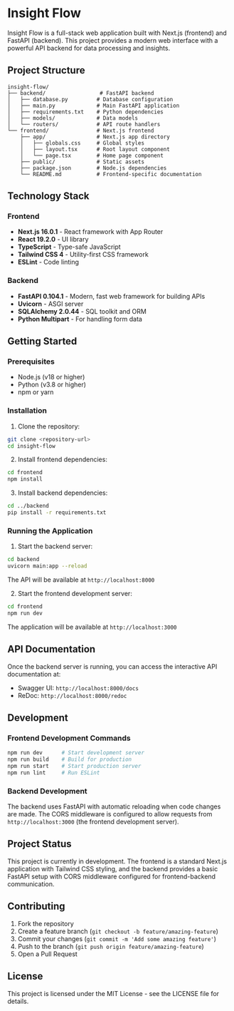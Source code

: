 # Insight Flow

Insight Flow is a full-stack web application built with Next.js (frontend) and FastAPI (backend). This project provides a modern web interface with a powerful API backend for data processing and insights.

## Project Structure

```
insight-flow/
├── backend/                 # FastAPI backend
│   ├── database.py         # Database configuration
│   ├── main.py             # Main FastAPI application
│   ├── requirements.txt    # Python dependencies
│   ├── models/             # Data models
│   └── routers/            # API route handlers
└── frontend/               # Next.js frontend
    ├── app/                # Next.js app directory
    │   ├── globals.css     # Global styles
    │   ├── layout.tsx      # Root layout component
    │   └── page.tsx        # Home page component
    ├── public/             # Static assets
    ├── package.json        # Node.js dependencies
    └── README.md           # Frontend-specific documentation
```

## Technology Stack

### Frontend
- **Next.js 16.0.1** - React framework with App Router
- **React 19.2.0** - UI library
- **TypeScript** - Type-safe JavaScript
- **Tailwind CSS 4** - Utility-first CSS framework
- **ESLint** - Code linting

### Backend
- **FastAPI 0.104.1** - Modern, fast web framework for building APIs
- **Uvicorn** - ASGI server
- **SQLAlchemy 2.0.44** - SQL toolkit and ORM
- **Python Multipart** - For handling form data

## Getting Started

### Prerequisites
- Node.js (v18 or higher)
- Python (v3.8 or higher)
- npm or yarn

### Installation

1. Clone the repository:
```bash
git clone <repository-url>
cd insight-flow
```

2. Install frontend dependencies:
```bash
cd frontend
npm install
```

3. Install backend dependencies:
```bash
cd ../backend
pip install -r requirements.txt
```

### Running the Application

1. Start the backend server:
```bash
cd backend
uvicorn main:app --reload
```
The API will be available at `http://localhost:8000`

2. Start the frontend development server:
```bash
cd frontend
npm run dev
```
The application will be available at `http://localhost:3000`

## API Documentation

Once the backend server is running, you can access the interactive API documentation at:
- Swagger UI: `http://localhost:8000/docs`
- ReDoc: `http://localhost:8000/redoc`

## Development

### Frontend Development Commands
```bash
npm run dev      # Start development server
npm run build    # Build for production
npm run start    # Start production server
npm run lint     # Run ESLint
```

### Backend Development
The backend uses FastAPI with automatic reloading when code changes are made. The CORS middleware is configured to allow requests from `http://localhost:3000` (the frontend development server).

## Project Status

This project is currently in development. The frontend is a standard Next.js application with Tailwind CSS styling, and the backend provides a basic FastAPI setup with CORS middleware configured for frontend-backend communication.

## Contributing

1. Fork the repository
2. Create a feature branch (`git checkout -b feature/amazing-feature`)
3. Commit your changes (`git commit -m 'Add some amazing feature'`)
4. Push to the branch (`git push origin feature/amazing-feature`)
5. Open a Pull Request

## License

This project is licensed under the MIT License - see the LICENSE file for details.